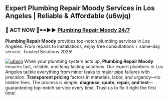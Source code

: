 ## Expert Plumbing Repair Moody Services in Los Angeles | Reliable & Affordable (u6wjq)  

<h3>🚿 ACT NOW 🌟==►► <a href="https://tinyurl.com/2ne6vx2x" rel="nofollow">Plumbing Repair Moody 24/7</a></h3>

**Plumbing Repair Moody** provides top-notch plumbing services in Los Angeles. From repairs to installations, enjoy free consultations + same-day service. Trusted Solutions 2025!

[![u6wjq](https://i.imgur.com/4PFF4AK.jpeg)](https://tinyurl.com/2ne6vx2x)
When your plumbing system acts up, **Plumbing Repair Moody** ensures fast, reliable, and long-lasting solutions. Our expert plumbers in Los Angeles tackle everything from minor leaks to major pipe failures with precision. **Transparent pricing** factors in materials, labor, and urgency—no hidden fees. The process is simple: **diagnose, quote, repair, and test**—guaranteeing top-notch service every time. Trust us to fix it right the first time!